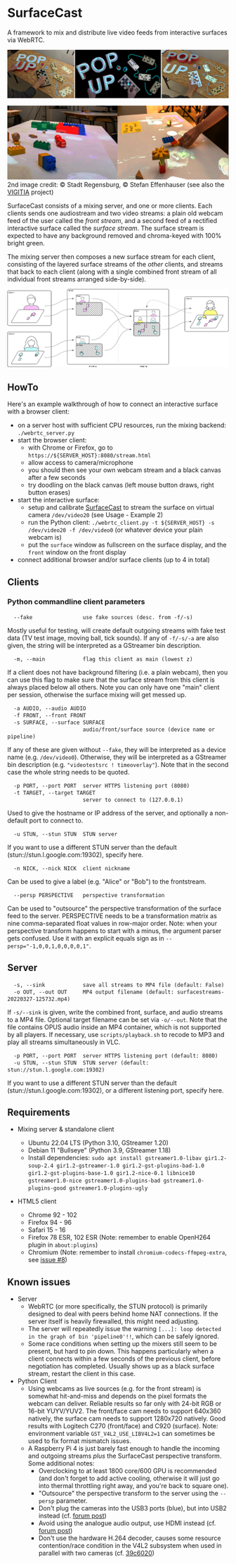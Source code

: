 # SurfaceCast

A framework to mix and distribute live video feeds from interactive surfaces via WebRTC.

![shared table surfaces with real and projected objects](assets/teaser0.jpg)

![shared table surfaces with real and projected objects](assets/teaser1.jpg)
2nd image credit: ©️ Stadt Regensburg, ©️ Stefan Effenhauser (see also the [VIGITIA](https://vigitia.de/) project)

SurfaceCast consists of a mixing server, and one or more clients. Each clients sends one audiostream and two video streams: a plain old webcam feed of the user called the _front stream_, and a second feed of a rectified interactive surface called the _surface stream_. The surface stream is expected to have any background removed and chroma-keyed with 100% bright green.

The mixing server then composes a new surface stream for each client, consisting of the layered surface streams of the _other_ clients, and streams that back to each client (along with a single combined front stream of all individual front streams arranged side-by-side).

![diagram of system architecture](assets/diagram.png)

## HowTo

Here's an example walkthrough of how to connect an interactive surface with a browser client:

 * on a server host with sufficient CPU resources, run the mixing backend: `./webrtc_server.py`
 * start the browser client:
   * with Chrome or Firefox, go to `https://${SERVER_HOST}:8080/stream.html`
   * allow access to camera/microphone
   * you should then see your own webcam stream and a black canvas after a few seconds
   * try doodling on the black canvas (left mouse button draws, right button erases)
 * start the interactive surface:
   * setup and calibrate [SurfaceCast](https://github.com/floe/surfacecast) to stream the surface on virtual camera `/dev/video20` (see Usage - Example 2)
   * run the Python client: `./webrtc_client.py -t ${SERVER_HOST} -s /dev/video20 -f /dev/video0` (or whatever device your plain webcam is)
   * put the `surface` window as fullscreen on the surface display, and the `front` window on the front display
 * connect additional browser and/or surface clients (up to 4 in total)

## Clients

### Python commandline client parameters

```
  --fake                use fake sources (desc. from -f/-s)
```
Mostly useful for testing, will create default outgoing streams with fake test data (TV test image, moving ball, tick sounds).
If any of `-f/-s/-a` are also given, the string will be interpreted as a GStreamer bin description.

```
  -m, --main            flag this client as main (lowest z)
```
If a client does not have background filtering (i.e. a plain webcam), then you can use this flag to make sure that the surface stream from this client is always placed below all others. Note you can only have one "main" client per session, otherwise the surface mixing will get messed up.

```
  -a AUDIO, --audio AUDIO
  -f FRONT, --front FRONT
  -s SURFACE, --surface SURFACE
                        audio/front/surface source (device name or pipeline)
```
If any of these are given without ``--fake``, they will be interpreted as a device name (e.g. `/dev/video0`). Otherwise, they will be interpreted as a GStreamer bin description (e.g. `"videotestsrc ! timeoverlay"`). Note that in the second case the whole string needs to be quoted.

```
  -p PORT, --port PORT  server HTTPS listening port (8080)
  -t TARGET, --target TARGET
                        server to connect to (127.0.0.1)
```
Used to give the hostname or IP address of the server, and optionally a non-default port to connect to.

```
  -u STUN, --stun STUN  STUN server
```
If you want to use a different STUN server than the default (stun://stun.l.google.com:19302), specify here.

```
  -n NICK, --nick NICK  client nickname
```
Can be used to give a label (e.g. "Alice" or "Bob") to the frontstream.

```
  --persp PERSPECTIVE   perspective transformation
```
Can be used to "outsource" the perspective transformation of the surface feed to the server. PERSPECTIVE needs to be a transformation matrix as nine comma-separated float values in row-major order. Note: when your perspective transform happens to start with a minus, the argument parser gets confused. Use it with an explicit equals sign as in `--persp="-1,0,0,1,0,0,0,0,1"`.

## Server

```
  -s, --sink            save all streams to MP4 file (default: False)
  -o OUT, --out OUT     MP4 output filename (default: surfacestreams-20220327-125732.mp4)
```
If `-s/--sink` is given, write the combined front, surface, and audio streams to a MP4 file. Optional target filename can be set via `-o/--out`. Note that the file contains OPUS audio inside an MP4 container, which is not supported by all players. If necessary, use `scripts/playback.sh` to recode to MP3 and play all streams simultaneously in VLC.

```
  -p PORT, --port PORT  server HTTPS listening port (default: 8080)
  -u STUN, --stun STUN  STUN server (default: stun://stun.l.google.com:19302)
```
If you want to use a different STUN server than the default (stun://stun.l.google.com:19302), or a different listening port, specify here.

## Requirements

* Mixing server & standalone client
  * Ubuntu 22.04 LTS (Python 3.10, GStreamer 1.20)
  * Debian 11 "Bullseye" (Python 3.9, GStreamer 1.18)
  * Install dependencies: `sudo apt install gstreamer1.0-libav gir1.2-soup-2.4 gir1.2-gstreamer-1.0 gir1.2-gst-plugins-bad-1.0 gir1.2-gst-plugins-base-1.0 gir1.2-nice-0.1 libnice10 gstreamer1.0-nice gstreamer1.0-plugins-bad gstreamer1.0-plugins-good gstreamer1.0-plugins-ugly`

* HTML5 client
  * Chrome 92 - 102
  * Firefox 94 - 96
  * Safari 15 - 16
  * Firefox 78 ESR, 102 ESR (Note: remember to enable OpenH264 plugin in `about:plugins`)
  * Chromium (Note: remember to install `chromium-codecs-ffmpeg-extra`, see [issue #8](https://github.com/floe/surfacecast/issues/8))

## Known issues

  * Server
    * WebRTC (or more specifically, the STUN protocol) is primarily designed to deal with peers behind home NAT connections. If the server itself is heavily firewalled, this might need adjusting.
    * The server will repeatedly issue the warning `[...]: loop detected in the graph of bin 'pipeline0'!!`, which can be safely ignored.
    * Some race conditions when setting up the mixers still seem to be present, but hard to pin down. This happens particularly when a client connects within a few seconds of the previous client, before negotiation has completed. Usually shows up as a black surface stream, restart the client in this case.
  * Python Client
    * Using webcams as live sources (e.g. for the front stream) is somewhat hit-and-miss and depends on the pixel formats the webcam can deliver. Reliable results so far only with 24-bit RGB or 16-bit YUYV/YUV2. The front/face cam needs to support 640x360 natively, the surface cam needs to support 1280x720 natively. Good results with Logitech C270 (front/face) and C920 (surface). Note: environment variable `GST_V4L2_USE_LIBV4L2=1` can sometimes be used to fix format mismatch issues.
    * A Raspberry Pi 4 is just barely fast enough to handle the incoming and outgoing streams _plus_ the SurfaceCast perspective transform. Some additional notes: 
        * Overclocking to at least 1800 core/600 GPU is recommended (and don't forget to add active cooling, otherwise it will just go into thermal throttling right away, and you're back to square one).
        * "Outsource" the perspective transform to the server using the `--persp` parameter.
        * Don't plug the cameras into the USB3 ports (blue), but into USB2 instead (cf. [forum post](https://forums.raspberrypi.com/viewtopic.php?t=275492))
        * Avoid using the analogue audio output, use HDMI instead (cf. [forum post](https://forums.raspberrypi.com/viewtopic.php?f=28&t=306408))
        * Don't use the hardware H.264 decoder, causes some resource contention/race condition in the V4L2 subsystem when used in parallel with two cameras (cf. [39c6020](https://github.com/floe/surfacecast/commit/39c60206fb0797f97e825718ff5deba41b53008d))
